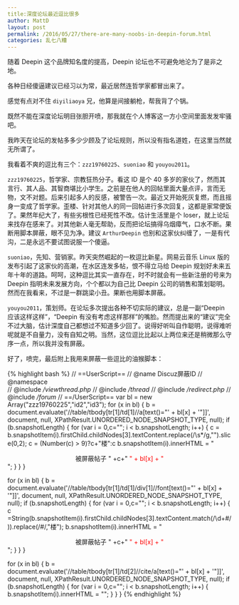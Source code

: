 ```yaml
---
title:深度论坛最近逗比很多 
author: MattD
layout: post
permalink: /2016/05/27/there-are-many-noobs-in-deepin-forum.html
categories: 乱七八糟
---
```

随着 Deepin 这个品牌知名度的提高，Deepin 论坛也不可避免地沦为了是非之地。

各种日经傻逼建议已经习以为常，最近居然连哲学家都冒出来了。

感觉有点对不住 `diyiliaoya` 兄，他算是间接躺枪，帮我背了个锅。

既然不能在深度论坛明目张胆开喷，那我就在个人博客这一方小空间里面发发牢骚吧。

我昨天在论坛的发帖多多少少顾及了论坛规则，所以没有指名道姓，在这里当然就无所谓了。

<!-- more -->

我看着不爽的逗比有三个：`zzz19760225`、`suoniao` 和 `youyou2011`。

`zzz19760225`，哲学家、宗教狂热分子。看这 ID 是个 40 多岁的家伙了，然而其言行、其人品、其智商堪比小学生。之前是在他人的回帖里面大量点评，言而无物，文不对题。后来引起多人的反感，被警告一次。最近又开始死灰复燃，而且摇身一变成了哲学家。歪楼、针对其他人的同一回帖进行多次回复，这都是家常便饭了。果然年纪大了，有些劣根性已经死性不改。估计生活里是个 loser，就上论坛来找存在感来了。对其他新人毫无帮助，反而把论坛搞得乌烟瘴气，口水不断。果断用脚本屏蔽，眼不见为净。建议 `ArthurDeepin` 也别和这家伙纠缠了，一是有代沟，二是永远不要试图说服一个傻逼。

`suoniao`，先知、营销家。昨天突然崛起的一枚逗比新星。网易云音乐 Linux 版的发布引起了这家伙的高潮，在水区连发多帖，恨不得立马给 Deepin 规划好未来五年十年的道路。呵呵，这种逗比其实一直存在，时不时就会有一些新注册的号来为 Deepin 指明未来发展方向，个个都以为自己比 Deepin 公司的销售和策划聪明。然而在我看来，不过是一群跳梁小丑。果断也用脚本屏蔽。

`youyou2011`，策划师。在论坛多次提出各种不切实际的建议，总是一副“Deepin 应该这样这样”，“Deepin 有没有考虑这样那样”的嘴脸。然而提出来的“建议”完全不过大脑，估计深度自己都想过不知道多少回了。说得好听叫自作聪明，说得难听呢就是不自量力，没有自知之明。当然，这位逗比比起以上两位来还是稍微那么守序一点，所以我并没有屏蔽。

好了，喷完，最后附上我用来屏蔽一些逗比的油猴脚本：

{% highlight bash %}
// ==UserScript==
// @name           Discuz屏蔽ID
// @namespace      
// @include        */viewthread.php*
// @include        */thread*
// @include        */redirect.php*
// @include        */forum*
// ==/UserScript==
var bl = new Array("zzz19760225","id2","id3");
for (x in bl) {
        b = document.evaluate('//table/tbody[tr[1]/td[1]//a[text()="' + bl[x] + '"]]', document, null, XPathResult.UNORDERED_NODE_SNAPSHOT_TYPE, null);
        if (b.snapshotLength) {
                for (var i = 0,c=""; i < b.snapshotLength; i++) {
                c = b.snapshotItem(i).firstChild.childNodes[3].textContent.replace(/\s*/g,"").slice(0,2);
                c = (Number(c) > 9)?c+"楼":c
                        b.snapshotItem(i).innerHTML = "<center>被屏蔽帖子 " +c+" <font color=red>" + bl[x] + "</font></center>";
                }
        }
}

for (x in bl) {
        b = document.evaluate('//table/tbody[tr[1]/td[1]/div[1]//font[text()="' + bl[x] + '"]]', document, null, XPathResult.UNORDERED_NODE_SNAPSHOT_TYPE, null);
        if (b.snapshotLength) {
                for (var i = 0,c=""; i < b.snapshotLength; i++) {
                c =String(b.snapshotItem(i).firstChild.childNodes[3].textContent.match(/\d+#/)).replace(/#/,"楼");
                b.snapshotItem(i).innerHTML = "<center>被屏蔽帖子 " +c+" <font color=red>" + bl[x] + "</font></center>";
                }
        }
}

for (x in bl) {
        b = document.evaluate('//table/tbody[tr[1]/td[2]//cite/a[text()="' + bl[x] + '"]]', document, null, XPathResult.UNORDERED_NODE_SNAPSHOT_TYPE, null);
        if (b.snapshotLength) {
                for (var i = 0,c=""; i < b.snapshotLength; i++) {
                b.snapshotItem(i).innerHTML = "";
                }
        }
}
{% endhighlight %}
